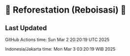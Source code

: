 
# 🌳 Reforestation (Reboisasi) 🌲

## Last Updated

GitHub Actions time: Sun Mar  2 20:20:19 UTC 2025

Indonesia/Jakarta time: Mon Mar  3 03:20:19 WIB 2025
